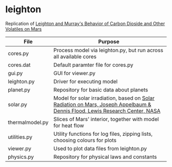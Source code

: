 # leighton

Replication of [Leighton and Murray's Behavior of Carbon Dioside and Other Volatiles on Mars](http://www.mars.asu.edu/christensen/classdocs/Leighton_BehavioCO2_science_66.pdf)


| File | Purpose |
| ------------------------- | ------------------------------------------------------------|
| cores.py | Process model via leighton.py, but run across all available cores |
| cores.dat | Default paramter file for cores.py |
| gui.py | GUI for viewer.py |
| leighton.py | Driver for executing model |
| planet.py |  Repository for basic data about planets |
| solar.py |  Model for solar irradiation, based on [Solar Radiation on Mars, Joseph Appelbaum & Dennis Flood, Lewis Research Center, NASA](http://ntrs.nasa.gov/archive/nasa/casi.ntrs.nasa.gov/19890018252.pdf) |
| thermalmodel.py | Slices of Mars' interior, together with model for heat flow |
| utilities.py | Utility functions for log files, zipping lists, choosing colours for plots |
| viewer.py | Used to plot data files from leighton.py |
| physics.py | Repository for physical laws and constants |


